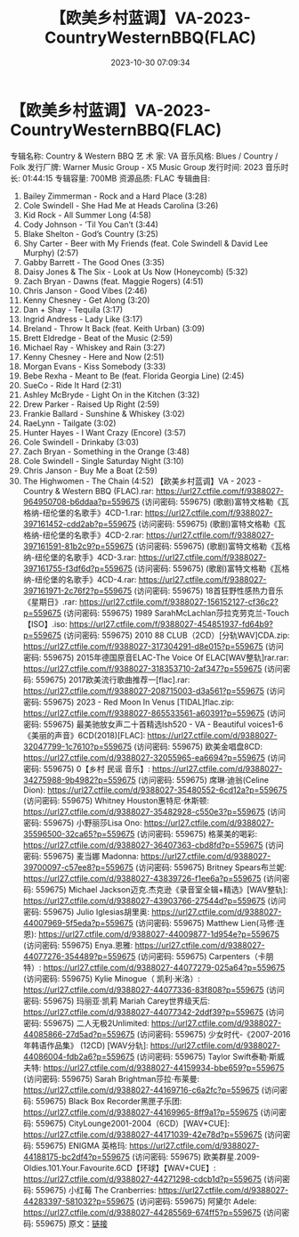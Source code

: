 ﻿---
title: 【欧美乡村蓝调】VA-2023-CountryWesternBBQ(FLAC)
date: 2023-10-30 07:09:34
categories: 外语音乐
tags: 外语音乐
---
# 【欧美乡村蓝调】VA-2023-CountryWesternBBQ(FLAC)

专辑名称: Country & Western BBQ
艺 术 家: VA
音乐风格: Blues / Country / Folk
发行厂牌: Warner Music Group - X5 Music Group
发行时间: 2023
音乐时长: 01:44:15
专辑容量: 700MB
资源品质: FLAC
专辑曲目:
01. Bailey Zimmerman - Rock and a Hard Place (3:28)
02. Cole Swindell - She Had Me at Heads Carolina (3:26)
03. Kid Rock - All Summer Long (4:58)
04. Cody Johnson - ’Til You Can’t (3:44)
05. Blake Shelton - God’s Country (3:25)
06. Shy Carter - Beer with My Friends (feat. Cole Swindell &
David Lee Murphy) (2:57)
07. Gabby Barrett - The Good Ones (3:35)
08. Daisy Jones & The Six - Look at Us Now (Honeycomb)
(5:32)
09. Zach Bryan - Dawns (feat. Maggie Rogers) (4:51)
10. Chris Janson - Good Vibes (2:46)
11. Kenny Chesney - Get Along (3:20)
12. Dan + Shay - Tequila (3:17)
13. Ingrid Andress - Lady Like (3:17)
14. Breland - Throw It Back (feat. Keith Urban) (3:09)
15. Brett Eldredge - Beat of the Music (2:59)
16. Michael Ray - Whiskey and Rain (3:27)
17. Kenny Chesney - Here and Now (2:51)
18. Morgan Evans - Kiss Somebody (3:33)
19. Bebe Rexha - Meant to Be (feat. Florida Georgia Line)
(2:45)
20. SueCo - Ride It Hard (2:31)
21. Ashley McBryde - Light On in the Kitchen (3:32)
22. Drew Parker - Raised Up Right (2:59)
23. Frankie Ballard - Sunshine & Whiskey (3:02)
24. RaeLynn - Tailgate (3:02)
25. Hunter Hayes - I Want Crazy (Encore) (3:57)
26. Cole Swindell - Drinkaby (3:03)
27. Zach Bryan - Something in the Orange (3:48)
28. Cole Swindell - Single Saturday Night (3:10)
29. Chris Janson - Buy Me a Boat (2:59)
30. The Highwomen - The Chain (4:52)
【欧美乡村蓝调】VA - 2023 - Country & Western BBQ (FLAC).rar:
https://url27.ctfile.com/f/9388027-964950708-b6ddaa?p=559675
(访问密码: 559675)
(歌剧)富特文格勒《瓦格纳-纽伦堡的名歌手》4CD-1.rar: https://url27.ctfile.com/f/9388027-397161452-cdd2ab?p=559675
(访问密码: 559675)
(歌剧)富特文格勒《瓦格纳-纽伦堡的名歌手》4CD-2.rar: https://url27.ctfile.com/f/9388027-397161591-81b2c9?p=559675
(访问密码: 559675)
(歌剧)富特文格勒《瓦格纳-纽伦堡的名歌手》4CD-3.rar: https://url27.ctfile.com/f/9388027-397161755-f3df6d?p=559675
(访问密码: 559675)
(歌剧)富特文格勒《瓦格纳-纽伦堡的名歌手》4CD-4.rar: https://url27.ctfile.com/f/9388027-397161971-2c76f2?p=559675
(访问密码: 559675)
18首狂野性感热力音乐《星期日》.rar: https://url27.ctfile.com/f/9388027-156152127-cf36c2?p=559675
(访问密码: 559675)
1989 SarahMcLachlan莎拉克劳克兰-Touch【ISO】.iso: https://url27.ctfile.com/f/9388027-454851937-fd64b9?p=559675
(访问密码: 559675)
2010 88 CLUB（2CD）[分轨WAV]CDA.zip: https://url27.ctfile.com/f/9388027-317304291-d8e015?p=559675
(访问密码: 559675)
2015年德国原音ELAC-The Voice Of ELAC[WAV整轨]rar.rar: https://url27.ctfile.com/f/9388027-318353710-2af347?p=559675
(访问密码: 559675)
2017欧美流行歌曲推荐一[flac].rar: https://url27.ctfile.com/f/9388027-208715003-d3a561?p=559675
(访问密码: 559675)
2023 - Red Moon In Venus [TIDAL]flac.zip: https://url27.ctfile.com/f/9388027-865533561-a60391?p=559675
(访问密码: 559675)
最美驰放女声二十首精选lsh520 - VA - Beautiful
voices1-6《美丽的声音》6CD(2018)[FLAC]: https://url27.ctfile.com/d/9388027-32047799-1c7610?p=559675
(访问密码: 559675)
欧美金唱盘8CD: https://url27.ctfile.com/d/9388027-32055965-ea6694?p=559675
(访问密码: 559675)
0【乡村 民谣 音乐】: https://url27.ctfile.com/d/9388027-34275988-9b4982?p=559675
(访问密码: 559675)
席琳·迪翁(Celine Dion): https://url27.ctfile.com/d/9388027-35480552-6cd12a?p=559675
(访问密码: 559675)
Whitney Houston惠特尼·休斯顿: https://url27.ctfile.com/d/9388027-35482928-c550e3?p=559675
(访问密码: 559675)
小野丽莎Lisa Ono: https://url27.ctfile.com/d/9388027-35596500-32ca65?p=559675
(访问密码: 559675)
格莱美的喝彩: https://url27.ctfile.com/d/9388027-36407363-cbd8fd?p=559675
(访问密码: 559675)
麦当娜 Madonna: https://url27.ctfile.com/d/9388027-39700097-c57ee8?p=559675
(访问密码: 559675)
Britney Spears布兰妮: https://url27.ctfile.com/d/9388027-43839726-f1ee6a?p=559675
(访问密码: 559675)
Michael Jackson迈克.杰克逊《录音室全辑+精选》[WAV整轨]: https://url27.ctfile.com/d/9388027-43903766-27544d?p=559675
(访问密码: 559675)
Julio Iglesias胡里奥: https://url27.ctfile.com/d/9388027-44007969-5f5eda?p=559675
(访问密码: 559675)
Matthew Lien(马修·连恩): https://url27.ctfile.com/d/9388027-44009877-1d954e?p=559675
(访问密码: 559675)
Enya.恩雅: https://url27.ctfile.com/d/9388027-44077276-354489?p=559675
(访问密码: 559675)
Carpenters（卡朋特）: https://url27.ctfile.com/d/9388027-44077279-025a64?p=559675
(访问密码: 559675)
Kylie Minogue（ 凯利·米洛）: https://url27.ctfile.com/d/9388027-44077336-83f808?p=559675
(访问密码: 559675)
玛丽亚·凯莉 Mariah Carey世界级天后: https://url27.ctfile.com/d/9388027-44077342-2ddf39?p=559675
(访问密码: 559675)
二人无极2Unlimited: https://url27.ctfile.com/d/9388027-44085866-27d5ad?p=559675
(访问密码: 559675)
少女时代-《2007-2016年韩语作品集》 (12CD) [WAV分轨]: https://url27.ctfile.com/d/9388027-44086004-fdb2a6?p=559675
(访问密码: 559675)
Taylor Swift泰勒·斯威夫特: https://url27.ctfile.com/d/9388027-44159934-bbe659?p=559675
(访问密码: 559675)
Sarah Brightman莎拉·布莱曼: https://url27.ctfile.com/d/9388027-44169716-c6a2fc?p=559675
(访问密码: 559675)
Black Box Recorder黑匣子乐团: https://url27.ctfile.com/d/9388027-44169965-8ff9a1?p=559675
(访问密码: 559675)
CityLounge2001-2004（6CD）[WAV+CUE]: https://url27.ctfile.com/d/9388027-44171039-42e78d?p=559675
(访问密码: 559675)
ENIGMA 英格玛: https://url27.ctfile.com/d/9388027-44188175-bc2df4?p=559675
(访问密码: 559675)
欧美群星.2009-Oldies.101.Your.Favourite.6CD【环球】【WAV+CUE】: https://url27.ctfile.com/d/9388027-44271298-cdcb1d?p=559675
(访问密码: 559675)
小红莓 The Cranberries: https://url27.ctfile.com/d/9388027-44283397-581032?p=559675
(访问密码: 559675)
阿黛尔 Adele: https://url27.ctfile.com/d/9388027-44285569-674ff5?p=559675
(访问密码: 559675)
原文：[链接](https://blog.sina.com.cn/s/blog_1647c7e76010313o8.html)